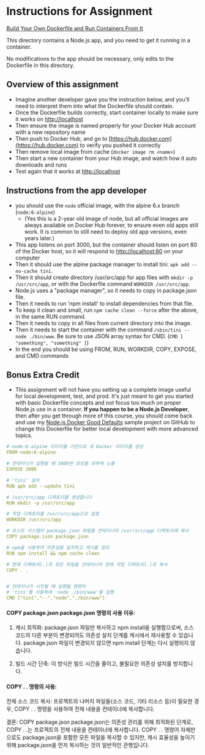 # Instructions for Assignment

[Build Your Own Dockerfile and Run Containers From It](https://www.udemy.com/course/docker-mastery/learn/lecture/6806638)

This directory contains a Node.js app, and you need to get it running in a container.

No modifications to the app should be necessary, only edits to the Dockerfile in this directory.

## Overview of this assignment

- Imagine another developer gave you the instruction below, and you'll need to interpret them into what the Dockerfile should contain.
- Once the Dockerfile builds correctly, start container locally to make sure it works on [http://localhost](http://localhost)
- Then ensure the image is named properly for your Docker Hub account with a new repository name
- Then push to Docker Hub, and go to [https://hub.docker.com](https://hub.docker.com) to verify you pushed it correctly
- Then remove local image from cache (`docker image rm <name>`)
- Then start a new container from your Hub image, and watch how it auto downloads and runs
- Test again that it works at [http://localhost](http://localhost)

## Instructions from the app developer

- you should use the `node` official image, with the alpine 6.x branch (`node:6-alpine`)
  - (Yes this is a 2-year old image of node, but all official images are always available on Docker Hub forever, to ensure even old apps still work. It is common to still need to deploy old app versions, even years later.)
- This app listens on port 3000, but the container should listen on port 80 of the Docker host, so it will respond to [http://localhost:80](http://localhost:80) on your computer
- Then it should use the alpine package manager to install tini: `apk add --no-cache tini`.
- Then it should create directory /usr/src/app for app files with `mkdir -p /usr/src/app`, or with the Dockerfile command `WORKDIR /usr/src/app`.
- Node.js uses a "package manager", so it needs to copy in package.json file.
- Then it needs to run 'npm install' to install dependencies from that file.
- To keep it clean and small, run `npm cache clean --force` after the above, in the same RUN command.
- Then it needs to copy in all files from current directory into the image.
- Then it needs to start the container with the command `/sbin/tini -- node ./bin/www`. Be sure to use JSON array syntax for CMD. (`CMD [ "something", "something" ]`)
- In the end you should be using FROM, RUN, WORKDIR, COPY, EXPOSE, and CMD commands

## Bonus Extra Credit

- This assignment will not have you setting up a complete image useful for local development, test, and prod. It's just meant to get you started with basic Dockerfile concepts and not focus too much on proper Node.js use in a container. **If you happen to be a Node.js Developer**, then after you get through more of this course, you should come back and use my [Node.js Docker Good Defaults](https://github.com/BretFisher/node-docker-good-defaults) sample project on GitHub to change this Dockerfile for better local development with more advanced topics.

```yaml
# node:6-alpine 이미지를 기반으로 새 Docker 이미지를 생성
FROM node:6-alpine

# 컨테이너가 실행될 때 3000번 포트를 외부에 노출
EXPOSE 3000

# 'tini' 설치
RUN apk add --update tini

# /usr/src/app 디렉토리를 생성합니다
RUN mkdir -p /usr/src/app

# 작업 디렉토리를 /usr/src/app으로 설정
WORKDIR /usr/src/app

# 호스트 시스템의 package.json 파일을 컨테이너의 /usr/src/app 디렉토리에 복사
COPY package.json package.json

# npm을 사용하여 의존성을 설치하고 캐시를 정리
RUN npm install && npm cache clean

# 현재 디렉토리(.)의 모든 파일을 컨테이너의 현재 작업 디렉토리(.)로 복사
COPY . .


# 컨테이너가 시작될 때 실행될 명령어
# 'tini'를 사용하여 'node ./bin/www'를 실행
CMD ["tini","--","node","./bin/www"]
```

#### COPY package.json package.json 명령의 사용 이유:

1. 캐시 최적화: package.json 파일만 복사하고 npm install을 실행함으로써, 소스 코드의 다른 부분이 변경되어도 의존성 설치 단계를 캐시에서 재사용할 수 있습니다. package.json 파일이 변경되지 않으면 npm install 단계는 다시 실행되지 않습니다.

2. 빌드 시간 단축: 이 방식은 빌드 시간을 줄이고, 불필요한 의존성 설치를 방지합니다.

#### COPY . . 명령의 사용:

전체 소스 코드 복사: 프로젝트의 나머지 파일들(소스 코드, 기타 리소스 등)이 필요한 경우, COPY . . 명령을 사용하여 전체 내용을 컨테이너에 복사합니다.

결론:
COPY package.json package.json는 의존성 관리를 위해 최적화된 단계로, COPY . .는 프로젝트의 전체 내용을 컨테이너에 복사합니다.
COPY . . 명령어 자체만으로도 package.json을 포함한 모든 파일을 복사할 수 있지만, 캐시 효율성을 높이기 위해 package.json을 먼저 복사하는 것이 일반적인 관행입니다.
